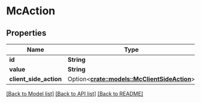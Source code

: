 # McAction

## Properties

Name | Type | Description | Notes
------------ | ------------- | ------------- | -------------
**id** | **String** |  | 
**value** | **String** |  | 
**client_side_action** | Option<[**crate::models::McClientSideAction**](MCClientSideAction.md)> |  | [optional]

[[Back to Model list]](../README.md#documentation-for-models) [[Back to API list]](../README.md#documentation-for-api-endpoints) [[Back to README]](../README.md)


